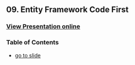 ## 09. Entity Framework Code First
### [View Presentation online]()
### Table of Contents




 - [go to slide]()